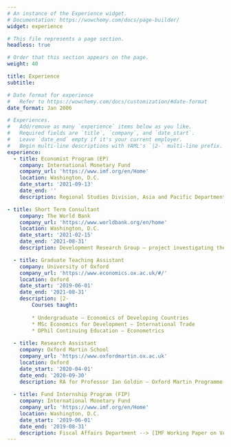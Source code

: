 ```yaml
---
# An instance of the Experience widget.
# Documentation: https://wowchemy.com/docs/page-builder/
widget: experience

# This file represents a page section.
headless: true

# Order that this section appears on the page.
weight: 40

title: Experience
subtitle:

# Date format for experience
#   Refer to https://wowchemy.com/docs/customization/#date-format
date_format: Jan 2006

# Experiences.
#   Add/remove as many `experience` items below as you like.
#   Required fields are `title`, `company`, and `date_start`.
#   Leave `date_end` empty if it's your current employer.
#   Begin multi-line descriptions with YAML's `|2-` multi-line prefix.
experience:
  - title: Economist Program (EP)
    company: International Monetary Fund
    company_url: 'https://www.imf.org/en/Home'
    location: Washington, D.C. 
    date_start: '2021-09-13'
    date_end: ''
    description: Regional Studies Division, Asia and Pacific Department

- title: Short Term Consultant
    company: The World Bank
    company_url: 'https://www.worldbank.org/en/home'
    location: Washington, D.C. 
    date_start: '2021-02-15'
    date_end: '2021-08-31'
    description: Development Research Group — project investigating the impacts of industrial robotics on developing countries.

  - title: Graduate Teaching Assistant
    company: University of Oxford
    company_url: 'https://www.economics.ox.ac.uk/#/'
    location: Oxford
    date_start: '2019-06-01'
    date_end: '2021-08-31'
    description: |2-
        Courses taught:
        
        * Undergraduate — Economics of Developing Countries
        * MSc Economics for Development — International Trade
        * DPhil Continuing Education — Econometrics
        
  - title: Research Assistant
    company: Oxford Martin School
    company_url: 'https://www.oxfordmartin.ox.ac.uk'
    location: Oxford
    date_start: '2020-04-01'
    date_end: '2020-09-30'
    description: RA for Professor Ian Goldin — Oxford Martin Programme on Technological and Economic Change
        
  - title: Fund Internship Program (FIP)
    company: International Monetary Fund
    company_url: 'https://www.imf.org/en/Home'
    location: Washington, D.C.
    date_start: '2019-06-01'
    date_end: '2019-08-31'
    description: Fiscal Affairs Department --> [IMF Working Paper on VAT pass-through](https://www.imf.org/en/Publications/WP/Issues/2021/03/05/The-Role-of-Market-Structure-and-Timing-in-Determining-VAT-Pass-Through-50113)
---
```

